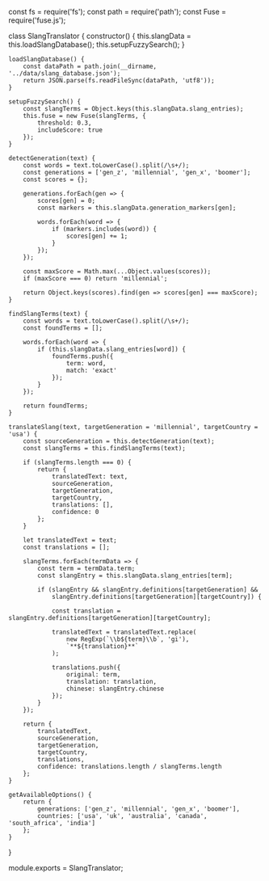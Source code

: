 const fs = require('fs');
const path = require('path');
const Fuse = require('fuse.js');

class SlangTranslator {
    constructor() {
        this.slangData = this.loadSlangDatabase();
        this.setupFuzzySearch();
    }

    loadSlangDatabase() {
        const dataPath = path.join(__dirname, '../data/slang_database.json');
        return JSON.parse(fs.readFileSync(dataPath, 'utf8'));
    }

    setupFuzzySearch() {
        const slangTerms = Object.keys(this.slangData.slang_entries);
        this.fuse = new Fuse(slangTerms, {
            threshold: 0.3,
            includeScore: true
        });
    }

    detectGeneration(text) {
        const words = text.toLowerCase().split(/\s+/);
        const generations = ['gen_z', 'millennial', 'gen_x', 'boomer'];
        const scores = {};

        generations.forEach(gen => {
            scores[gen] = 0;
            const markers = this.slangData.generation_markers[gen];
            
            words.forEach(word => {
                if (markers.includes(word)) {
                    scores[gen] += 1;
                }
            });
        });

        const maxScore = Math.max(...Object.values(scores));
        if (maxScore === 0) return 'millennial';
        
        return Object.keys(scores).find(gen => scores[gen] === maxScore);
    }

    findSlangTerms(text) {
        const words = text.toLowerCase().split(/\s+/);
        const foundTerms = [];

        words.forEach(word => {
            if (this.slangData.slang_entries[word]) {
                foundTerms.push({
                    term: word,
                    match: 'exact'
                });
            }
        });

        return foundTerms;
    }

    translateSlang(text, targetGeneration = 'millennial', targetCountry = 'usa') {
        const sourceGeneration = this.detectGeneration(text);
        const slangTerms = this.findSlangTerms(text);
        
        if (slangTerms.length === 0) {
            return {
                translatedText: text,
                sourceGeneration,
                targetGeneration,
                targetCountry,
                translations: [],
                confidence: 0
            };
        }

        let translatedText = text;
        const translations = [];

        slangTerms.forEach(termData => {
            const term = termData.term;
            const slangEntry = this.slangData.slang_entries[term];
            
            if (slangEntry && slangEntry.definitions[targetGeneration] && 
                slangEntry.definitions[targetGeneration][targetCountry]) {
                
                const translation = slangEntry.definitions[targetGeneration][targetCountry];
                
                translatedText = translatedText.replace(
                    new RegExp(`\\b${term}\\b`, 'gi'), 
                    `**${translation}**`
                );
                
                translations.push({
                    original: term,
                    translation: translation,
                    chinese: slangEntry.chinese
                });
            }
        });

        return {
            translatedText,
            sourceGeneration,
            targetGeneration,
            targetCountry,
            translations,
            confidence: translations.length / slangTerms.length
        };
    }

    getAvailableOptions() {
        return {
            generations: ['gen_z', 'millennial', 'gen_x', 'boomer'],
            countries: ['usa', 'uk', 'australia', 'canada', 'south_africa', 'india']
        };
    }
}

module.exports = SlangTranslator;

